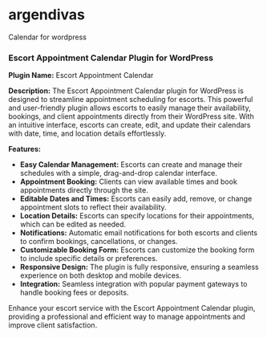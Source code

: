 # argendivas
Calendar for wordpress
### Escort Appointment Calendar Plugin for WordPress

**Plugin Name:** Escort Appointment Calendar

**Description:**
The Escort Appointment Calendar plugin for WordPress is designed to streamline appointment scheduling for escorts. This powerful and user-friendly plugin allows escorts to easily manage their availability, bookings, and client appointments directly from their WordPress site. With an intuitive interface, escorts can create, edit, and update their calendars with date, time, and location details effortlessly. 

**Features:**
- **Easy Calendar Management:** Escorts can create and manage their schedules with a simple, drag-and-drop calendar interface.
- **Appointment Booking:** Clients can view available times and book appointments directly through the site.
- **Editable Dates and Times:** Escorts can easily add, remove, or change appointment slots to reflect their availability.
- **Location Details:** Escorts can specify locations for their appointments, which can be edited as needed.
- **Notifications:** Automatic email notifications for both escorts and clients to confirm bookings, cancellations, or changes.
- **Customizable Booking Form:** Escorts can customize the booking form to include specific details or preferences.
- **Responsive Design:** The plugin is fully responsive, ensuring a seamless experience on both desktop and mobile devices.
- **Integration:** Seamless integration with popular payment gateways to handle booking fees or deposits.

Enhance your escort service with the Escort Appointment Calendar plugin, providing a professional and efficient way to manage appointments and improve client satisfaction.
